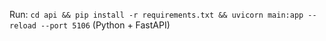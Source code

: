 Run: `cd api && pip install -r requirements.txt && uvicorn main:app --reload --port 5106` (Python + FastAPI)
